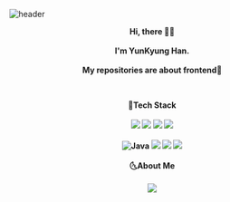 ![header](https://capsule-render.vercel.app/api?color=F1E1A6&text=YunKyung&fontAlignY=30&height=250&fontColor=303030&fontSize=50)

<p align="center"> 
   <b>Hi, there<b> 👋🏻 <br><br> 
  I'm YunKyung Han. <br><br>
  My repositories are about frontend🌱
</p>
<br>
<p align="center"> 
 <b>🎃Tech Stack<b> <br><br>
  <img src="https://img.shields.io/badge/HTML5-E34F26?style=flat-square&logo=HTML5&logoColor=white"/></a> 
  <img src="https://img.shields.io/badge/CSS3-1572B6?style=flat-square&logo=CSS3&logoColor=white"/></a> 
  <img src="https://img.shields.io/badge/JavaScript-F7DF1E?style=flat-square&logo=JavaScript&logoColor=white"/></a> 
  <img src="https://img.shields.io/badge/Vue.js-4FC08D?style=flat-square&logo=Vue.js&logoColor=white"/></a> <br><br>
  <img alt="Java" src="https://img.shields.io/badge/java-%23ED8B00.svg?&style=flat-square&logo=java&logoColor=white"/>
  <img src="https://img.shields.io/badge/Node.js-339933?style=flat-square&logo=Node.js&logoColor=white"/></a> 
  <img src="https://img.shields.io/badge/MicrosoftSQLServer-CC2927?style=flat-square&logo=MicrosoftSQLServer&logoColor=white"/></a>
  <img src="https://img.shields.io/badge/Oracle-F80000?style=flat-square&logo=Oracle&logoColor=white"/></a><br><br>
  <b> 🌜About Me  <b><br><br>
  <a href="https://velog.io/@wheezy_han">
    <img src="http://img.shields.io/badge/-Tech%20Blog-655ced?style=flat&logo=github&link=https://alpox.kr"
        style="height : auto; margin-left : 10px; margin-right : 10px;"/></a> 
</p>





